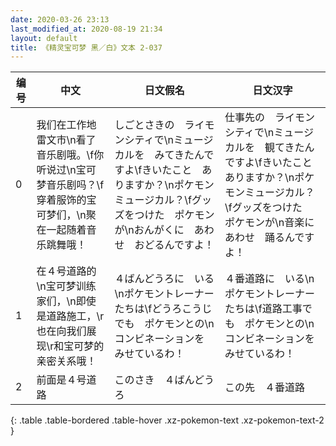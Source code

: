 ```yaml
---
date: 2020-03-26 23:13
last_modified_at: 2020-08-19 21:34
layout: default
title: 《精灵宝可梦 黑／白》文本 2-037
---
```

| 编号 | 中文 | 日文假名 | 日文汉字 |
| ---- | ---- | ---- | --- |
| 0 | 我们在工作地雷文市\n看了音乐剧哦。\f你听说过\n宝可梦音乐剧吗？\f穿着服饰的宝可梦们，\n聚在一起随着音乐跳舞哦！ | しごとさきの　ライモンシティで\nミュージカルを　みてきたんですよ\fきいたこと　ありますか？\nポケモンミュージカル？\fグッズをつけた　ポケモンが\nおんがくに　あわせ　おどるんですよ！ | 仕事先の　ライモンシティで\nミュージカルを　観てきたんですよ\fきいたこと　ありますか？\nポケモンミュージカル？\fグッズをつけた　ポケモンが\n音楽に　あわせ　踊るんですよ！ |
| 1 | 在４号道路的\n宝可梦训练家们，\n即使是道路施工，\r也在向我们展现\r和宝可梦的亲密关系哦！ | ４ばんどうろに　いる\nポケモントレーナーたちは\fどうろこうじでも　ポケモンとの\nコンビネーションを　みせているわ！ | ４番道路に　いる\nポケモントレーナーたちは\f道路工事でも　ポケモンとの\nコンビネーションを　みせているわ！ |
| 2 | 前面是４号道路 | このさき　４ばんどうろ | この先　４番道路 |
{: .table .table-bordered .table-hover .xz-pokemon-text .xz-pokemon-text-2 }